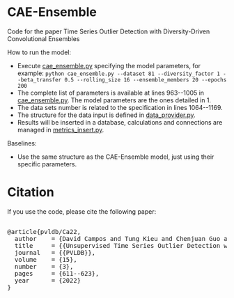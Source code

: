 # CAE-Ensemble

Code for the paper Time Series Outlier Detection with Diversity-Driven Convolutional Ensembles

How to run the model:
 * Execute [cae_ensemble.py](cae_ensemble.py) specifying the model parameters, for example:
 `python cae_ensemble.py --dataset 81 --diversity_factor 1 --beta_transfer 0.5 --rolling_size 16 --ensemble_members 20 --epochs 200`
 * The complete list of parameters is available at lines 963--1005 in [cae_ensemble.py](cae_ensemble.py). The model parameters are the ones detailed in 1.
 * The data sets number is related to the specification in lines 1064--1169.
 * The structure for the data input is defined in [data_provider.py](./utils/data_provider.py).
 * Results will be inserted in a database, calculations and connections are managed in [metrics_insert.py](./utils/metrics_insert.py).


Baselines:
 * Use the same structure as the CAE-Ensemble model, just using their specific parameters.

# Citation

If you use the code, please cite the following paper:

<pre>  
@article{pvldb/Ca22,
  author    = {David Campos and Tung Kieu and Chenjuan Guo and Feiteng Huang and Kai Zheng and Bin Yang and Christian S. Jensen},
  title     = {{Unsupervised Time Series Outlier Detection with Diversity-Driven Convolutional Ensembles}},
  journal   = {{PVLDB}},
  volume    = {15},
  number    = {3},
  pages     = {611--623},
  year      = {2022}
}
</pre> 
